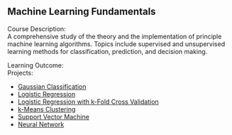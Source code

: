 ## Machine Learning Fundamentals

Course Description:</br>
A comprehensive study of the theory and the implementation of principle machine learning algorithms. Topics include supervised and unsupervised learning methods for classification, prediction, and decision making.


Learning Outcome:</br>
Projects: 
- [Gaussian Classification](/Project%2001%20-%20Gaussian%20Classification) </br>
- [Logistic Regression](/Project%2002%20-%20Logistic%20Regression) </br>
- [Logistic Regression with k-Fold Cross Validation](/Project%2003%20-%20Logistic%20Regression%20with%20k-Fold%20Cross%20Validation) </br>
- [k-Means Clustering](/Project%2004%20-%20k-Means%20Clustering)
- [Support Vector Machine](/Project%2005%20-%20Support%20Vector%20Machine)
- [Neural Network](/Project%2006%20-%20Neural%20Network)